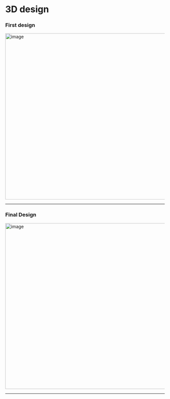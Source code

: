 # 3D design

### First design
<img width="1034" height="525" alt="image" src="https://github.com/user-attachments/assets/e9f6bcf1-d10c-48e9-bc7b-88f340906797" />

---
### Final Design
<img width="1034" height="524" alt="image" src="https://github.com/user-attachments/assets/5a01c5b4-f6ae-4885-af11-c5c7d959d11c" />

---
